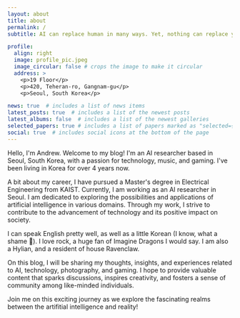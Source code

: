 ```yaml
---
layout: about
title: about
permalink: /
subtitle: AI can replace human in many ways. Yet, nothing can replace you in being you.

profile:
  align: right
  image: profile_pic.jpeg
  image_circular: false # crops the image to make it circular
  address: >
    <p>19 Floor</p>
    <p>420, Teheran-ro, Gangnam-gu</p>
    <p>Seoul, South Korea</p>

news: true  # includes a list of news items
latest_posts: true  # includes a list of the newest posts
latest_albums: false  # includes a list of the newest galleries
selected_papers: true # includes a list of papers marked as "selected={true}"
social: true  # includes social icons at the bottom of the page
---
```


Hello, I'm Andrew. Welcome to my blog! I'm an AI researcher based in Seoul, South Korea, with a passion for technology, music, and gaming. I've been living in Korea for over 4 years now.

A bit about my career, I have pursued a Master's degree in Electrical Engineering from KAIST. Currently, I am working as an AI researcher in Seoul. I am dedicated to exploring the possibilities and applications of artificial intelligence in various domains. Through my work, I strive to contribute to the advancement of technology and its positive impact on society.

I can speak English pretty well, as well as a little Korean (I know, what a shame 🥲). I love rock, a huge fan of Imagine Dragons I would say. I am also a Hylian, and a resident of house Ravenclaw.

On this blog, I will be sharing my thoughts, insights, and experiences related to AI, technology, photography, and gaming. I hope to provide valuable content that sparks discussions, inspires creativity, and fosters a sense of community among like-minded individuals.

Join me on this exciting journey as we explore the fascinating realms between the artifitial intelligence and reality!

